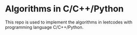 # Algorithms in C/C++/Python
This repo is used to implement the algorithms in leetcodes with programming language C/C++/Python.

